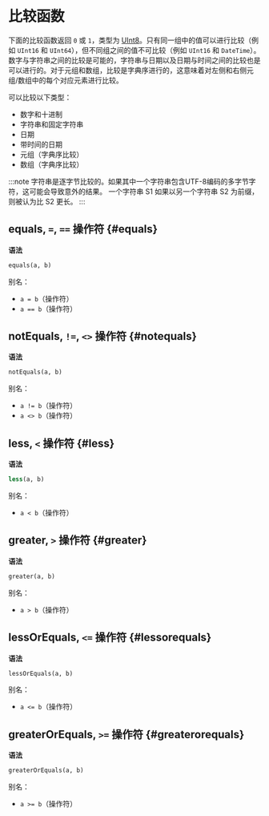
# 比较函数

下面的比较函数返回 `0` 或 `1`，类型为 [UInt8](/sql-reference/data-types/int-uint)。只有同一组中的值可以进行比较（例如 `UInt16` 和 `UInt64`），但不同组之间的值不可比较（例如 `UInt16` 和 `DateTime`）。数字与字符串之间的比较是可能的，字符串与日期以及日期与时间之间的比较也是可以进行的。对于元组和数组，比较是字典序进行的，这意味着对左侧和右侧元组/数组中的每个对应元素进行比较。

可以比较以下类型：
- 数字和十进制
- 字符串和固定字符串
- 日期
- 带时间的日期
- 元组（字典序比较）
- 数组（字典序比较）

:::note
字符串是逐字节比较的。如果其中一个字符串包含UTF-8编码的多字节字符，这可能会导致意外的结果。
一个字符串 S1 如果以另一个字符串 S2 为前缀，则被认为比 S2 更长。
:::

## equals, `=`, `==` 操作符 {#equals}

**语法**

```sql
equals(a, b)
```

别名：
- `a = b`（操作符）
- `a == b`（操作符）

## notEquals, `!=`, `<>` 操作符 {#notequals}

**语法**

```sql
notEquals(a, b)
```

别名：
- `a != b`（操作符）
- `a <> b`（操作符）

## less, `<` 操作符 {#less}

**语法**

```sql
less(a, b)
```

别名：
- `a < b`（操作符）

## greater, `>` 操作符 {#greater}

**语法**

```sql
greater(a, b)
```

别名：
- `a > b`（操作符）

## lessOrEquals, `<=` 操作符 {#lessorequals}

**语法**

```sql
lessOrEquals(a, b)
```

别名：
- `a <= b`（操作符）

## greaterOrEquals, `>=` 操作符 {#greaterorequals}

**语法**

```sql
greaterOrEquals(a, b)
```

别名：
- `a >= b`（操作符）
